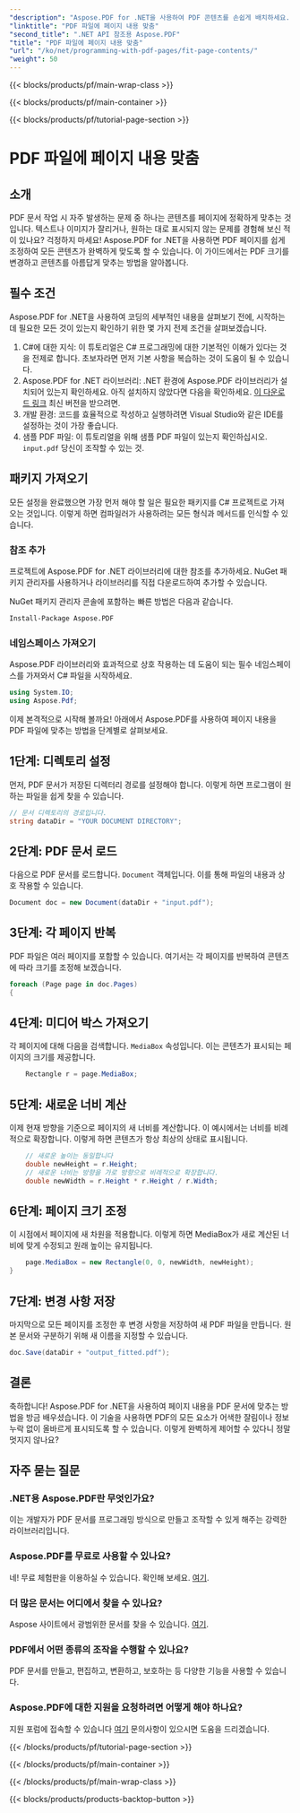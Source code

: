 ```yaml
---
"description": "Aspose.PDF for .NET을 사용하여 PDF 콘텐츠를 손쉽게 배치하세요. 이 가이드는 최적의 페이지 레이아웃을 구현하는 방법을 단계별로 자세히 설명합니다."
"linktitle": "PDF 파일에 페이지 내용 맞춤"
"second_title": ".NET API 참조용 Aspose.PDF"
"title": "PDF 파일에 페이지 내용 맞춤"
"url": "/ko/net/programming-with-pdf-pages/fit-page-contents/"
"weight": 50
---
```


{{< blocks/products/pf/main-wrap-class >}}

{{< blocks/products/pf/main-container >}}

{{< blocks/products/pf/tutorial-page-section >}}

# PDF 파일에 페이지 내용 맞춤

## 소개

PDF 문서 작업 시 자주 발생하는 문제 중 하나는 콘텐츠를 페이지에 정확하게 맞추는 것입니다. 텍스트나 이미지가 잘리거나, 원하는 대로 표시되지 않는 문제를 경험해 보신 적이 있나요? 걱정하지 마세요! Aspose.PDF for .NET을 사용하면 PDF 페이지를 쉽게 조정하여 모든 콘텐츠가 완벽하게 맞도록 할 수 있습니다. 이 가이드에서는 PDF 크기를 변경하고 콘텐츠를 아름답게 맞추는 방법을 알아봅니다.

## 필수 조건

Aspose.PDF for .NET을 사용하여 코딩의 세부적인 내용을 살펴보기 전에, 시작하는 데 필요한 모든 것이 있는지 확인하기 위한 몇 가지 전제 조건을 살펴보겠습니다.

1. C#에 대한 지식: 이 튜토리얼은 C# 프로그래밍에 대한 기본적인 이해가 있다는 것을 전제로 합니다. 초보자라면 먼저 기본 사항을 복습하는 것이 도움이 될 수 있습니다.
2. Aspose.PDF for .NET 라이브러리: .NET 환경에 Aspose.PDF 라이브러리가 설치되어 있는지 확인하세요. 아직 설치하지 않았다면 다음을 확인하세요. [이 다운로드 링크](https://releases.aspose.com/pdf/net/) 최신 버전을 받으려면.
3. 개발 환경: 코드를 효율적으로 작성하고 실행하려면 Visual Studio와 같은 IDE를 설정하는 것이 가장 좋습니다.
4. 샘플 PDF 파일: 이 튜토리얼을 위해 샘플 PDF 파일이 있는지 확인하십시오. `input.pdf` 당신이 조작할 수 있는 것.

## 패키지 가져오기

모든 설정을 완료했으면 가장 먼저 해야 할 일은 필요한 패키지를 C# 프로젝트로 가져오는 것입니다. 이렇게 하면 컴파일러가 사용하려는 모든 형식과 메서드를 인식할 수 있습니다.

### 참조 추가

프로젝트에 Aspose.PDF for .NET 라이브러리에 대한 참조를 추가하세요. NuGet 패키지 관리자를 사용하거나 라이브러리를 직접 다운로드하여 추가할 수 있습니다.

NuGet 패키지 관리자 콘솔에 포함하는 빠른 방법은 다음과 같습니다.

```bash
Install-Package Aspose.PDF
```

### 네임스페이스 가져오기

Aspose.PDF 라이브러리와 효과적으로 상호 작용하는 데 도움이 되는 필수 네임스페이스를 가져와서 C# 파일을 시작하세요.

```csharp
using System.IO;
using Aspose.Pdf;
```

이제 본격적으로 시작해 볼까요! 아래에서 Aspose.PDF를 사용하여 페이지 내용을 PDF 파일에 맞추는 방법을 단계별로 살펴보세요.

## 1단계: 디렉토리 설정

먼저, PDF 문서가 저장된 디렉터리 경로를 설정해야 합니다. 이렇게 하면 프로그램이 원하는 파일을 쉽게 찾을 수 있습니다.

```csharp
// 문서 디렉토리의 경로입니다.
string dataDir = "YOUR DOCUMENT DIRECTORY";
```

## 2단계: PDF 문서 로드

다음으로 PDF 문서를 로드합니다. `Document` 객체입니다. 이를 통해 파일의 내용과 상호 작용할 수 있습니다.

```csharp
Document doc = new Document(dataDir + "input.pdf");
```

## 3단계: 각 페이지 반복

PDF 파일은 여러 페이지를 포함할 수 있습니다. 여기서는 각 페이지를 반복하여 콘텐츠에 따라 크기를 조정해 보겠습니다.

```csharp
foreach (Page page in doc.Pages)
{
```

## 4단계: 미디어 박스 가져오기

각 페이지에 대해 다음을 검색합니다. `MediaBox` 속성입니다. 이는 콘텐츠가 표시되는 페이지의 크기를 제공합니다.

```csharp
    Rectangle r = page.MediaBox;
```

## 5단계: 새로운 너비 계산

이제 현재 방향을 기준으로 페이지의 새 너비를 계산합니다. 이 예시에서는 너비를 비례적으로 확장합니다. 이렇게 하면 콘텐츠가 항상 최상의 상태로 표시됩니다.

```csharp
    // 새로운 높이는 동일합니다
    double newHeight = r.Height;
    // 새로운 너비는 방향을 가로 방향으로 비례적으로 확장합니다.
    double newWidth = r.Height * r.Height / r.Width;
```

## 6단계: 페이지 크기 조정

이 시점에서 페이지에 새 차원을 적용합니다. 이렇게 하면 MediaBox가 새로 계산된 너비에 맞게 수정되고 원래 높이는 유지됩니다.

```csharp
    page.MediaBox = new Rectangle(0, 0, newWidth, newHeight);
}
```

## 7단계: 변경 사항 저장

마지막으로 모든 페이지를 조정한 후 변경 사항을 저장하여 새 PDF 파일을 만듭니다. 원본 문서와 구분하기 위해 새 이름을 지정할 수 있습니다.

```csharp
doc.Save(dataDir + "output_fitted.pdf");
```

## 결론

축하합니다! Aspose.PDF for .NET을 사용하여 페이지 내용을 PDF 문서에 맞추는 방법을 방금 배우셨습니다. 이 기술을 사용하면 PDF의 모든 요소가 어색한 잘림이나 정보 누락 없이 올바르게 표시되도록 할 수 있습니다. 이렇게 완벽하게 제어할 수 있다니 정말 멋지지 않나요?

## 자주 묻는 질문

### .NET용 Aspose.PDF란 무엇인가요?
이는 개발자가 PDF 문서를 프로그래밍 방식으로 만들고 조작할 수 있게 해주는 강력한 라이브러리입니다.

### Aspose.PDF를 무료로 사용할 수 있나요?
네! 무료 체험판을 이용하실 수 있습니다. 확인해 보세요. [여기](https://releases.aspose.com/).

### 더 많은 문서는 어디에서 찾을 수 있나요?
Aspose 사이트에서 광범위한 문서를 찾을 수 있습니다. [여기](https://reference.aspose.com/pdf/net/).

### PDF에서 어떤 종류의 조작을 수행할 수 있나요?
PDF 문서를 만들고, 편집하고, 변환하고, 보호하는 등 다양한 기능을 사용할 수 있습니다.

### Aspose.PDF에 대한 지원을 요청하려면 어떻게 해야 하나요?
지원 포럼에 접속할 수 있습니다 [여기](https://forum.aspose.com/c/pdf/10) 문의사항이 있으시면 도움을 드리겠습니다.

{{< /blocks/products/pf/tutorial-page-section >}}

{{< /blocks/products/pf/main-container >}}

{{< /blocks/products/pf/main-wrap-class >}}

{{< blocks/products/products-backtop-button >}}